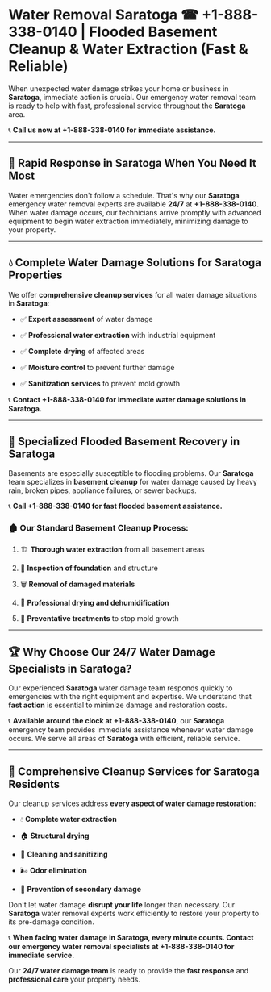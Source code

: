 # Water Removal Saratoga ☎ +1-888-338-0140 | Flooded Basement Cleanup & Water Extraction (Fast & Reliable)

When unexpected water damage strikes your home or business in **Saratoga**, immediate action is crucial. Our emergency water removal team is ready to help with fast, professional service throughout the **Saratoga** area. 

📞 **Call us now at +1-888-338-0140 for immediate assistance.**
---
## 🚀 Rapid Response in Saratoga When You Need It Most
Water emergencies don't follow a schedule. That's why our **Saratoga** emergency water removal experts are available **24/7** at **+1-888-338-0140**. When water damage occurs, our technicians arrive promptly with advanced equipment to begin water extraction immediately, minimizing damage to your property.
---
## 💧 Complete Water Damage Solutions for Saratoga Properties
We offer **comprehensive cleanup services** for all water damage situations in **Saratoga**:
- ✅ **Expert assessment** of water damage  
- ✅ **Professional water extraction** with industrial equipment  
- ✅ **Complete drying** of affected areas  
- ✅ **Moisture control** to prevent further damage  
- ✅ **Sanitization services** to prevent mold growth  
📞 **Contact +1-888-338-0140 for immediate water damage solutions in Saratoga.**
---
## 🌊 Specialized Flooded Basement Recovery in Saratoga
Basements are especially susceptible to flooding problems. Our **Saratoga** team specializes in **basement cleanup** for water damage caused by heavy rain, broken pipes, appliance failures, or sewer backups. 
📞 **Call +1-888-338-0140 for fast flooded basement assistance.**
### 🏚️ Our Standard Basement Cleanup Process:
1. 🏗️ **Thorough water extraction** from all basement areas  
2. 🔎 **Inspection of foundation** and structure  
3. 🗑️ **Removal of damaged materials**  
4. 💨 **Professional drying and dehumidification**  
5. 🚫 **Preventative treatments** to stop mold growth  
---
## 🏆 Why Choose Our 24/7 Water Damage Specialists in Saratoga?
Our experienced **Saratoga** water damage team responds quickly to emergencies with the right equipment and expertise. We understand that **fast action** is essential to minimize damage and restoration costs.
📞 **Available around the clock at +1-888-338-0140**, our **Saratoga** emergency team provides immediate assistance whenever water damage occurs. We serve all areas of **Saratoga** with efficient, reliable service.
---
## 🧹 Comprehensive Cleanup Services for Saratoga Residents
Our cleanup services address **every aspect of water damage restoration**:
- 💧 **Complete water extraction**  
- 🏠 **Structural drying**  
- 🧼 **Cleaning and sanitizing**  
- 🌬️ **Odor elimination**  
- 🚫 **Prevention of secondary damage**  
Don't let water damage **disrupt your life** longer than necessary. Our **Saratoga** water removal experts work efficiently to restore your property to its pre-damage condition.
📞 **When facing water damage in Saratoga, every minute counts. Contact our emergency water removal specialists at +1-888-338-0140 for immediate service.**
Our **24/7 water damage team** is ready to provide the **fast response** and **professional care** your property needs.
